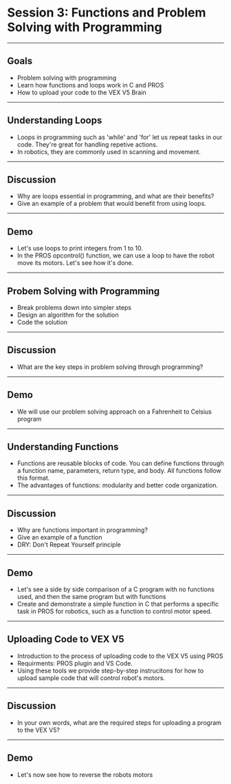 # **Session 3: Functions and Problem Solving with Programming**

---

## Goals

* Problem solving with programming
* Learn how functions and loops work in C and PROS
* How to upload your code to the VEX V5 Brain

---

## Understanding Loops

<!-- Notes: Give examples of infinite loops such as while (true) in the context of PROS opcontrol(), as well as in game development to build intuition -->
* Loops in programming such as 'while' and 'for' let us repeat tasks in our code. They're great for handling repetive actions.
* In robotics, they are commonly used in scanning and movement.

---

## Discussion

<!-- Notes: Main example discussed should be about updating state from within loop, which is most important for PROS -->
* Why are loops essential in programming, and what are their benefits?
* Give an example of a problem that would benefit from using loops.

---

## Demo

* Let's use loops to print integers from 1 to 10.
* In the PROS opcontrol() function, we can use a loop to have the robot move its motors. Let's see how it's done.

---

## Probem Solving with Programming

<!-- Notes: We will introduce problem solving strategies in programming such as breaking down the problem into simpler steps, designing an algorithm, and coding the solution, and how functions can be effective for this. -->
* Break problems down into simpler steps
* Design an algorithm for the solution
* Code the solution
<!-- Illustration: 

Show another illustration of breaking down problem in real life into a programming problem but focusing more on converting problem into functions. 
For example: 

Vex robot will pick up triball and shoot it into net. We can have code bubble coming out of V5 that will say move_motor() to show how this function is controlling the robot
-->

---

## Discussion

* What are the key steps in problem solving through programming?

---

## Demo

* We will use our problem solving approach on a Fahrenheit to Celsius program

---

## Understanding Functions

* Functions are reusable blocks of code. You can define functions through a function name, parameters, return type, and body. All functions follow this format.
* The advantages of functions: modularity and better code organization.
<!-- Illustration idea: Functions as machines that take input and produce output -->

---

## Discussion

* Why are functions important in programming?
* Give an example of a function
* DRY: Don't Repeat Yourself principle

---

## Demo

* Let's see a side by side comparison of a C program with no functions used, and then the same program but with functions
* Create and demonstrate a simple function in C that performs a specific task in PROS for robotics, such as a function to control motor speed.

---

## Uploading Code to VEX V5

* Introduction to the process of uploading code to the VEX V5 using PROS
* Requirments: PROS plugin and VS Code.
* Using these tools we provide step-by-step instrucitons for how to upload sample code that will control robot's motors.

---

## Discussion

* In your own words, what are the required steps for uploading a program to the VEX V5?

---

## Demo

* Let's now see how to reverse the robots motors
